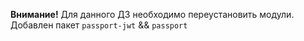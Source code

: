 **Внимание!** Для данного ДЗ необходимо переустановить модули. Добавлен пакет `passport-jwt` && `passport`